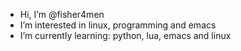 -  Hi, I’m @fisher4men
-  I’m interested in linux, programming and emacs
-  I’m currently learning: python, lua, emacs and linux

<!---
fisher4men/fisher4men is a ✨ special ✨ repository because its `README.md` (this file) appears on your GitHub profile.
You can click the Preview link to take a look at your changes.
--->
